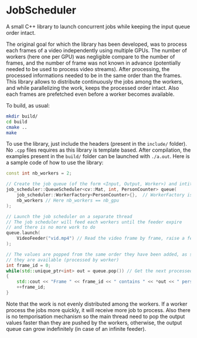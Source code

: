 # JobScheduler

A small C++ library to launch concurrent jobs while keeping the input queue order intact.

The original goal for which the library has been developed, was to process each frames of a video independently using multiple GPUs. The number of workers (here one per GPU) was negligible compare to the number of frames, and the number of frame was not known in advance (potentially needed to be used to process video streams). After processing, the processed informations needed to be in the same order than the frames. This library allows to distribute continuously the jobs among the workers, and while parallelizing the work, keeps the processed order intact. Also each frames are prefetched even before a worker becomes available.

To build, as usual:

```bash
mkdir build/
cd build
cmake ..
make
```

To use the library, just include the headers (present in the `include/` folder). No `.cpp` files requires as this library is template based. After compilation, the examples present in the `build/` folder can be launched with `./a.out`. Here is a sample code of how to use the library:

```cpp
const int nb_workers = 2;

// Create the job queue (of the form <Input, Output, Worker>) and intitialize the workers
job_scheduler::QueueScheduler<cv::Mat, int, PersonCounter> queue(
    job_scheduler::WorkerFactory<PersonCounter>{},  // WorkerFactory is a wrapper around the workers creation which gives each worker a unique id
    nb_workers // Here nb_workers == nb_gpu
);

// Launch the job scheduler on a separate thread
// The job scheduler will feed each workers until the feeder expire
// and there is no more work to do
queue.launch(
    VideoFeeder("vid.mp4") // Read the video frame by frame, raise a feeder ExpiredException when finished)
);

// The values are popped from the same order they have been added, as soon
// they are available (processed by worker)
int frame_id = 0;
while(std::unique_ptr<int> out = queue.pop()) // Get the next processed output
{
    std::cout << "Frame " << frame_id << " contains " << *out << " persons." << std::endl;
    ++frame_id;
}
```

Note that the work is not evenly distributed among the workers. If a worker process the jobs more quickly, it will receive more job to process. Also there is no temporisation mechanism so the main thread need to pop the output values faster than they are pushed by the workers, otherwise, the output queue can grow indefinitely (in case of an infinite feeder).

